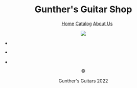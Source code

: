 <!DOCTYPE html>
<html>
<head>

<title>Gunther's Guitar Shop</title>

</head>
<body>
<header>
    <h1>Gunther's Guitar Shop</h1>
<nav>
<ul>
<a href="https://github.com/guddbye/hello-world.git">Home</a>
<a href="https://github.com/guddbye/hello-world.git">Catalog</a>
<a href="https://github.com/guddbye/hello-world.git">About Us</a>
</ul>
</nav>
<main>
<section class="Main-Section">
<img src="https://via.placeholder.com/350x150"> </img>
</section>
<section class"Smaller Section">
<ul>
<li><image />
<p></p></li>

<li>
<p></p></li>

<li><image />
<p></p></li>
</section>

</main>
<footer> &copy; <p>Gunther's Guitars 2022</p>
</footer>
</body>
</html>
